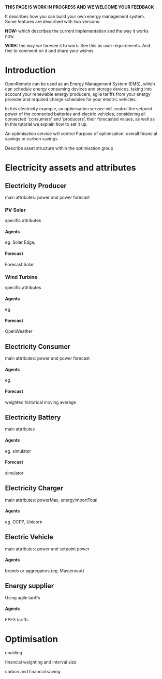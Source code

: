 **THIS PAGE IS WORK IN PROGRESS AND WE WELCOME YOUR FEEDBACK**

It describes how you can build your own energy management system. Some features are described with two versions:

**NOW:** which describes the current implementation and the way it works now.

**WISH:** the way we foresee it to work. See this as user requirements. And feel to comment on it and share your wishes.


# Introduction

OpenRemote can be used as an Energy Management System (EMS), which can schedule energy consuming devices and storage devices, taking into account your renewable energy producers, agile tariffs from your energy provider and required charge schedules for your electric vehicles. 

In this electricity example, an optimisation service will control the setpoint power of the connected batteries and electric vehicles, considering all connected 'consumers' and 'producers', their forecasted values, as well as
In this tutorial we explain how to set it up.

An optimisation service will control
Purpose of optimisation: overall financial savings or carbon savings

Describe asset structure within the optimisation group

# Electricity assets and attributes

## Electricity Producer
main attributes: power and power forecast

### PV Solar
specific attributes

#### Agents 
eg. Solar Edge, 

#### Forecast
Forecast.Solar

### Wind Turbine
specific attributes

#### Agents
eg. 

#### Forecast
OpenWeather

## Electricity Consumer
main attributes: power and power forecast

#### Agents
eg.

#### Forecast
weighted historical moving average

## Electricity Battery
main attributes 

#### Agents
eg. simulator

#### Forecast
simulator

## Electricity Charger
main attributes: powerMax, energyImportTotal

#### Agents
eg. OCPP, Unicorn

## Electric Vehicle
main attributes: power and setpoint power

#### Agents
brands or aggregators (eg. Masternaut)

## Energy supplier
Using agile tariffs

#### Agents
EPEX tariffs

# Optimisation
enabling

financial weighting and interval size

carbon and financial saving


